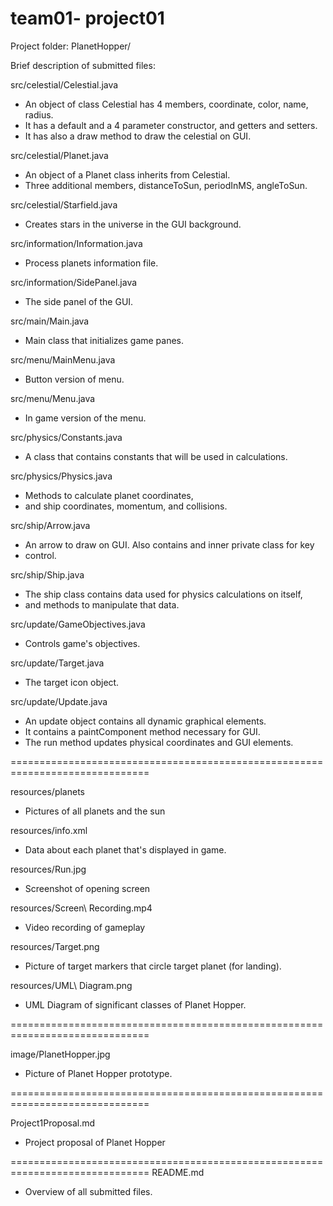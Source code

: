 # team01- project01
Project folder:
PlanetHopper/


Brief description of submitted files:

src/celestial/Celestial.java
   - An object of class Celestial has 4 members, coordinate, color, name, radius.
   - It has a default and a 4 parameter constructor, and getters and setters.
   - It has also a draw method to draw the celestial on GUI.

src/celestial/Planet.java
   - An object of a Planet class inherits from Celestial.
   - Three additional members, distanceToSun, periodInMS, angleToSun.

src/celestial/Starfield.java
   - Creates stars in the universe in the GUI background.

src/information/Information.java
   - Process planets information file.

src/information/SidePanel.java
   - The side panel of the GUI.

src/main/Main.java
   - Main class that initializes game panes.

src/menu/MainMenu.java
   - Button version of menu.

src/menu/Menu.java
   - In game version of the menu.

src/physics/Constants.java
   - A class that contains constants that will be used in calculations.

src/physics/Physics.java
   - Methods to calculate planet coordinates,
   - and ship coordinates, momentum, and collisions.

src/ship/Arrow.java
   - An arrow to draw on GUI. Also contains and inner private class for key
   - control.

src/ship/Ship.java
   - The ship class contains data used for physics calculations on itself,
   - and methods to manipulate that data.

src/update/GameObjectives.java
   - Controls game's objectives.

src/update/Target.java
   - The target icon object.

src/update/Update.java
   - An update object contains all dynamic graphical elements.
   - It contains a paintComponent method necessary for GUI.
   - The run method updates physical coordinates and GUI elements.


   ==============================================================================

resources/planets
   - Pictures of all planets and the sun

resources/info.xml
   - Data about each planet that's displayed in game.

resources/Run.jpg
   - Screenshot of opening screen

resources/Screen\ Recording.mp4
   - Video recording of gameplay

resources/Target.png
   - Picture of target markers that circle target planet (for landing).

resources/UML\ Diagram.png
   - UML Diagram of significant classes of Planet Hopper.


   ==============================================================================

image/PlanetHopper.jpg
   - Picture of Planet Hopper prototype.


   ==============================================================================
   
Project1Proposal.md
   - Project proposal of Planet Hopper


   ==============================================================================
README.md
   - Overview of all submitted files.
